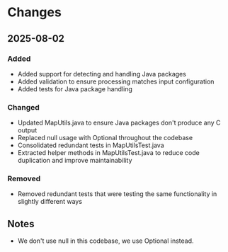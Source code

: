 # Changes

## 2025-08-02

### Added
- Added support for detecting and handling Java packages
- Added validation to ensure processing matches input configuration
- Added tests for Java package handling

### Changed
- Updated MapUtils.java to ensure Java packages don't produce any C output
- Replaced null usage with Optional throughout the codebase
- Consolidated redundant tests in MapUtilsTest.java
- Extracted helper methods in MapUtilsTest.java to reduce code duplication and improve maintainability

### Removed
- Removed redundant tests that were testing the same functionality in slightly different ways

## Notes
- We don't use null in this codebase, we use Optional instead.